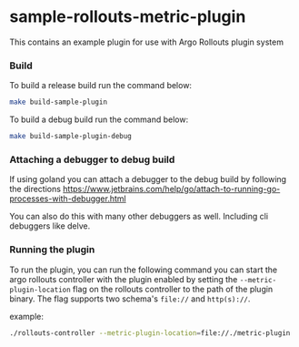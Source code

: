 # sample-rollouts-metric-plugin
This contains an example plugin for use with Argo Rollouts plugin system

### Build

To build a release build run the command below:
```bash
make build-sample-plugin
```

To build a debug build run the command below:
```bash
make build-sample-plugin-debug
```

### Attaching a debugger to debug build
If using goland you can attach a debugger to the debug build by following the directions https://www.jetbrains.com/help/go/attach-to-running-go-processes-with-debugger.html

You can also do this with many other debuggers as well. Including cli debuggers like delve.

### Running the plugin
To run the plugin, you can run the following command you can start the argo rollouts controller with the plugin enabled
by setting the `--metric-plugin-location` flag on the rollouts controller to the path of the plugin binary. The flag
supports two schema's `file://` and `http(s)://`.

example:
```bash
./rollouts-controller --metric-plugin-location=file://./metric-plugin
```